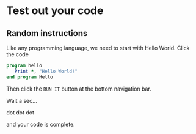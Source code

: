 # Test out your code

## Random instructions

Like any programming language, we need to start with Hello World. Click the code

```fortran
program hello
   Print *, "Hello World!"
end program Hello
```

Then click the `RUN IT` button at the bottom navigation bar.

Wait a sec...

dot dot dot

and your code is complete.

